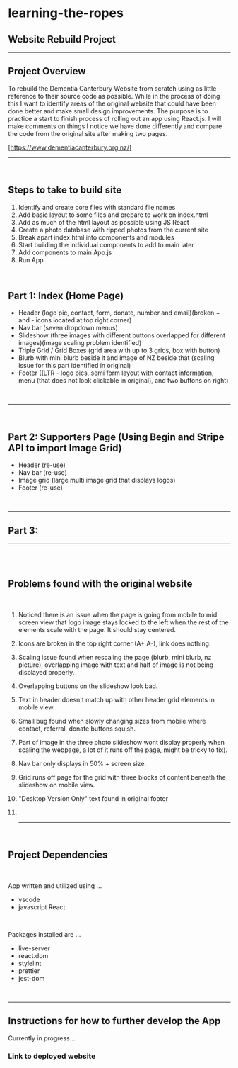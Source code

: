 # learning-the-ropes

## Website Rebuild Project

---

## Project Overview

To rebuild the Dementia Canterbury Website from scratch using as little reference to their source code as possible. While in the process of doing this I want to identify areas of the original website that could have been done better and make small design improvements. The purpose is to practice a start to finish process of rolling out an app using React.js. I will make comments on things I notice we have done differently and compare the code from the original site after making two pages.

[https://www.dementiacanterbury.org.nz/]

---

<br>

## Steps to take to build site

1. Identify and create core files with standard file names
2. Add basic layout to some files and prepare to work on index.html
3. Add as much of the html layout as possible using JS React
4. Create a photo database with ripped photos from the current site
5. Break apart index.html into components and modules
6. Start building the individual components to add to main later
7. Add components to main App.js
8. Run App

<br>

## Part 1: Index (Home Page)

- Header (logo pic, contact, form, donate, number and email)(broken + and - icons located at top right corner)
- Nav bar (seven dropdown menus)
- Slideshow (three images with different buttons overlapped for different images)(image scaling problem identified)
- Triple Grid / Grid Boxes (grid area with up to 3 grids, box with button)
- Blurb with mini blurb beside it and image of NZ beside that (scaling issue for this part identified in original)
- Footer ((LTR - logo pics, semi form layout with contact information, menu (that does not look clickable in original), and two buttons on right)

<br>

---

<br>

## Part 2: Supporters Page (Using Begin and Stripe API to import Image Grid)

- Header (re-use)
- Nav bar (re-use)
- Image grid (large multi image grid that displays logos)
- Footer (re-use)

<br>

---

## Part 3:

---

<br>

<br>

## Problems found with the original website

<br>

1.  Noticed there is an issue when the page is going from mobile to mid screen view that logo image stays locked to the left when the rest of the elements scale with the page. It should stay centered.

2.  Icons are broken in the top right corner (A+ A-), link does nothing.

3.  Scaling issue found when rescaling the page (blurb, mini blurb, nz picture), overlapping image with text and half of image is not being displayed properly.

4.  Overlapping buttons on the slideshow look bad.

5.  Text in header doesn't match up with other header grid elements in mobile view.

6.  Small bug found when slowly changing sizes from mobile where contact, referral, donate buttons squish.

7.  Part of image in the three photo slideshow wont display properly when scaling the webpage, a lot of it runs off the page, might be tricky to fix).

8.  Nav bar only displays in 50% + screen size.

9.  Grid runs off page for the grid with three blocks of content beneath the slideshow on mobile view.

10. "Desktop Version Only" text found in original footer

11. <br>

    ***

    <br>

## Project Dependencies

<br>

App written and utilized using ...

- vscode
- javascript React

<br>

Packages installed are ...

- live-server
- react.dom
- stylelint
- prettier
- jest-dom

<br>

---

## Instructions for how to further develop the App

Currently in progress ...

### Link to deployed website

